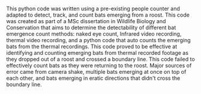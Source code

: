 This python code was written using a pre-existing people counter and adapted to detect, track, and count bats emerging from a roost. This code was created as part of a MSc dissertation in Wildlife Biology and Conservation that aims to determine the detectability of different bat emergence count methods: naked eye count, Infrared video recording, thermal video recording, and a python code that auto counts the emerging bats from the thermal recordings. This code proved to be effective at identifying and counting emerging bats from thermal recorded footage as they dropped out of a roost and crossed a boundary line. This code failed to effectively count bats as they were returning to the roost. Major sources of error came from camera shake, multiple bats emerging at once on top of each other, and bats emerging in eratic directions that didn't cross the boundary line. 
